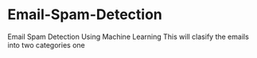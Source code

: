 # Email-Spam-Detection
Email Spam Detection Using Machine Learning
This will clasify the emails into two categories one
